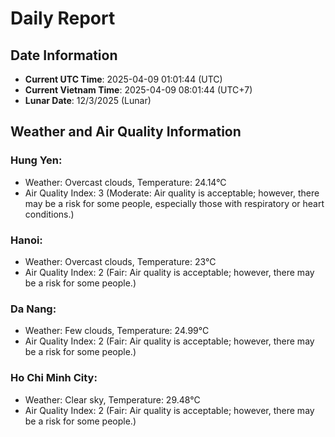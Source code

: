 # Daily Report
## Date Information
- **Current UTC Time**: 2025-04-09 01:01:44 (UTC)
- **Current Vietnam Time**: 2025-04-09 08:01:44 (UTC+7)
- **Lunar Date**: 12/3/2025 (Lunar)

## Weather and Air Quality Information

### Hung Yen:
- Weather: Overcast clouds, Temperature: 24.14°C
- Air Quality Index: 3 (Moderate: Air quality is acceptable; however, there may be a risk for some people, especially those with respiratory or heart conditions.)

### Hanoi:
- Weather: Overcast clouds, Temperature: 23°C
- Air Quality Index: 2 (Fair: Air quality is acceptable; however, there may be a risk for some people.)

### Da Nang:
- Weather: Few clouds, Temperature: 24.99°C
- Air Quality Index: 2 (Fair: Air quality is acceptable; however, there may be a risk for some people.)

### Ho Chi Minh City:
- Weather: Clear sky, Temperature: 29.48°C
- Air Quality Index: 2 (Fair: Air quality is acceptable; however, there may be a risk for some people.)
